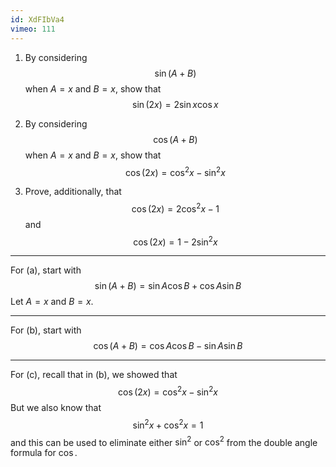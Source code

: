 ```yaml
---
id: XdFIbVa4
vimeo: 111
---
```


 1. By considering
    $$
    \sin(A + B)
    $$
    when $A = x$ and $B = x,$ show that
    $$
    \sin(2x) = 2 \sin x \cos x
    $$

 1. By considering
    $$
    \cos(A + B)
    $$
    when $A = x$ and $B = x,$ show that
    $$
    \cos(2x) = \cos^2 x - \sin^2 x
    $$

 1. Prove, additionally, that
    $$
    \cos(2x) = 2\cos^2 x - 1
    $$
    and
    $$
    \cos(2x) = 1 - 2 \sin^2 x
    $$

---

For (a), start with
$$
\sin(A + B) = \sin A \cos B + \cos A \sin B
$$
Let $A = x$ and $B = x$.

---

For (b), start with
$$
\cos(A + B) = \cos A \cos B - \sin A \sin B
$$

---

For (c), recall that in (b), we showed that
$$
\cos(2x) = \cos^2 x - \sin^2 x
$$
But we also know that
$$
\sin^2 x + \cos^2 x = 1
$$
and this can be used to eliminate either $\sin^2$ or $\cos^2$ from the double angle formula for $\cos.$
